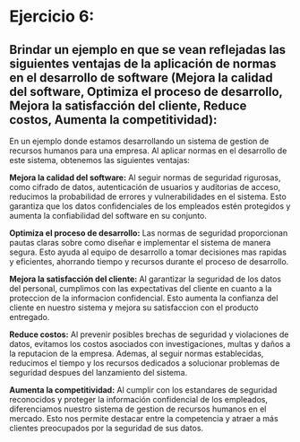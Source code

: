 # Ejercicio 6:

## Brindar un ejemplo en que se vean reflejadas las siguientes ventajas de la aplicación de normas en el desarrollo de software (Mejora la calidad del software, Optimiza el proceso de desarrollo, Mejora la satisfacción del cliente, Reduce costos, Aumenta la competitividad):

En un ejemplo donde estamos desarrollando un sistema de gestion de recursos humanos para una empresa. Al aplicar normas en el desarrollo de este sistema, obtenemos las siguientes ventajas:

**Mejora la calidad del software:** Al seguir normas de seguridad rigurosas, como cifrado de datos, autenticación de usuarios y auditorias de acceso, reducimos la probabilidad de errores y vulnerabilidades en el sistema. Esto garantiza que los datos confidenciales de los empleados estén protegidos y aumenta la confiabilidad del software en su conjunto.

**Optimiza el proceso de desarrollo:** Las normas de seguridad proporcionan pautas claras sobre como diseñar e implementar el sistema de manera segura. Esto ayuda al equipo de desarrollo a tomar decisiones mas rapidas y eficientes, ahorrando tiempo y recursos durante el proceso de desarrollo.

**Mejora la satisfacción del cliente:** Al garantizar la seguridad de los datos del personal, cumplimos con las expectativas del cliente en cuanto a la proteccion de la informacion confidencial. Esto aumenta la confianza del cliente en nuestro sistema y mejora su satisfaccion con el producto entregado.

**Reduce costos:** Al prevenir posibles brechas de seguridad y violaciones de datos, evitamos los costos asociados con investigaciones, multas y daños a la reputacion de la empresa. Ademas, al seguir normas establecidas, reducimos el tiempo y los recursos dedicados a solucionar problemas de seguridad despues del lanzamiento del sistema.

**Aumenta la competitividad:** Al cumplir con los estandares de seguridad reconocidos y proteger la información confidencial de los empleados, diferenciamos nuestro sistema de gestion de recursos humanos en el mercado. Esto nos permite destacar entre la competencia y atraer a más clientes preocupados por la seguridad de sus datos.